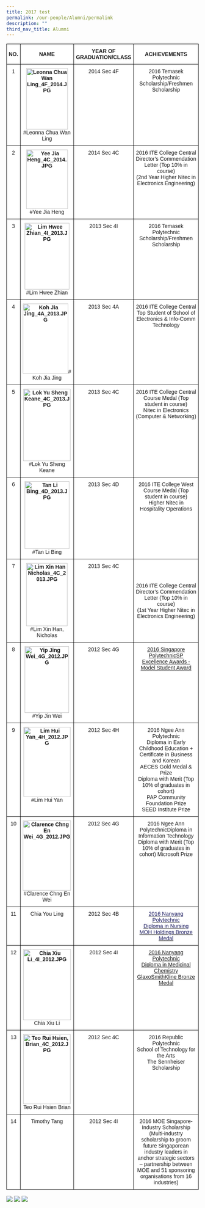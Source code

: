 ```yaml
---
title: 2017 test
permalink: /our-people/Alumni/permalink
description: ""
third_nav_title: Alumni
---
```

<style type="text/css">
.tg  {border-collapse:collapse;border-spacing:0;}
.tg td{border-color:black;border-style:solid;border-width:1px;font-family:Arial, sans-serif;font-size:14px;
  overflow:hidden;padding:10px 5px;word-break:normal;}
.tg th{border-color:black;border-style:solid;border-width:1px;font-family:Arial, sans-serif;font-size:14px;
  font-weight:normal;overflow:hidden;padding:10px 5px;word-break:normal;}
.tg .tg-snhu{background-color:#FFF;color:#16165C;text-align:center;text-decoration:underline;vertical-align:top}
.tg .tg-2g1l{background-color:#FFF;font-weight:bold;text-align:center;vertical-align:middle}
.tg .tg-7yig{background-color:#FFF;text-align:center;vertical-align:top}
.tg .tg-9hzb{background-color:#FFF;font-weight:bold;text-align:center;vertical-align:top}
.tg .tg-dqzg{background-color:#FFF;color:#00F;text-align:center;text-decoration:underline;vertical-align:top}
</style>
<table class="tg">
<thead>
  <tr>
    <th class="tg-2g1l">NO.</th>
    <th class="tg-2g1l"> NAME</th>
    <th class="tg-2g1l">YEAR OF GRADUATION/CLASS </th>
    <th class="tg-2g1l"> ACHIEVEMENTS</th>
  </tr>
</thead>
<tbody>
  <tr>
    <td class="tg-7yig"><span style="font-weight:normal">1</span></td>
    <td class="tg-9hzb"><img src="/images/2016%201.jpeg" alt="Leonna Chua Wan Ling_4F_2014.JPG" width="109" height="160"><span style="font-weight:normal;background-color:transparent">#Leonna Chua Wan Ling</span></td>
    <td class="tg-7yig"><span style="font-weight:normal">2014 Sec 4F</span><br></td>
    <td class="tg-7yig"><span style="font-weight:normal">2016 Temasek Polytechnic Scholarship/Freshmen Scholarship</span><br></td>
  </tr>
  <tr>
    <td class="tg-7yig"><span style="font-weight:normal">2</span></td>
    <td class="tg-9hzb"><img src="/images/2016%202.jpeg" alt="Yee Jia Heng_4C_2014.JPG" width="109" height="155"><span style="font-weight:normal">#Yee Jia Heng</span></td>
    <td class="tg-7yig"><span style="font-weight:normal">2014 Sec 4C</span> </td>
    <td class="tg-7yig"><span style="font-weight:normal">2016 ITE College Central Director’s Commendation Letter (Top 10% in course)</span><br><span style="font-weight:normal">(2</span>nd <span style="font-weight:normal">Year Higher Nitec in Electronics Engineering)</span><br></td>
  </tr>
  <tr>
    <td class="tg-7yig"><span style="font-weight:normal">3</span></td>
    <td class="tg-9hzb"><img src="/images/2016%203.jpeg" alt="Lim Hwee Zhian_4I_2013.JPG" width="117" height="174"><span style="font-weight:normal">#Lim Hwee Zhian</span></td>
    <td class="tg-7yig"><span style="font-weight:normal"> 2013 Sec 4I</span></td>
    <td class="tg-7yig"><span style="font-weight:normal">2016 Temasek Polytechnic Scholarship/Freshmen Scholarship</span><br></td>
  </tr>
  <tr>
    <td class="tg-7yig"><span style="font-weight:normal">4</span></td>
    <td class="tg-9hzb"><img src="/images/2016%204.jpeg" alt="Koh Jia Jing_4A_2013.JPG" width="119" height="183"><span style="font-weight:normal"># Koh Jia Jing</span><br></td>
    <td class="tg-7yig"><span style="font-weight:normal">2013 Sec 4A</span><br></td>
    <td class="tg-7yig"><span style="font-weight:normal">2016 ITE College Central</span><br><span style="font-weight:normal">Top Student of School of Electronics &amp; Info-Comm Technology</span></td>
  </tr>
  <tr>
    <td class="tg-7yig"><span style="font-weight:normal">5</span></td>
    <td class="tg-9hzb"><img src="/images/2016%205.jpeg" alt="Lok Yu Sheng Keane_4C_2013.JPG" width="124" height="189"><span style="font-weight:normal">#Lok Yu Sheng Keane</span></td>
    <td class="tg-7yig"><span style="font-weight:normal">2013 Sec 4C</span><br></td>
    <td class="tg-7yig"><span style="font-weight:normal">2016 ITE College Central</span><br><span style="font-weight:normal">Course Medal (Top student in course)</span><br><span style="font-weight:normal">Nitec in Electronics (Computer &amp; Networking)</span></td>
  </tr>
  <tr>
    <td class="tg-7yig"><span style="font-weight:normal">6</span></td>
    <td class="tg-9hzb"><img src="/images/2016%206.jpeg" alt="Tan Li Bing_4D_2013.JPG" width="117" height="177"><span style="font-weight:normal">#Tan Li Bing</span></td>
    <td class="tg-7yig"><span style="font-weight:normal">2013 Sec 4D</span> </td>
    <td class="tg-7yig"><span style="font-weight:normal">2016 ITE College West</span><br><span style="font-weight:normal">Course Medal (Top student in course)</span><br><span style="font-weight:normal">Higher Nitec in Hospitality Operations</span><br></td>
  </tr>
  <tr>
    <td class="tg-7yig"><span style="font-weight:normal">7</span></td>
    <td class="tg-9hzb"><img src="/images/2016%207.jpeg" alt="Lim Xin Han Nicholas_4C_2013.JPG" width="108" height="165"><span style="font-weight:normal">#Lim Xin Han, Nicholas</span><br></td>
    <td class="tg-7yig"><span style="font-weight:normal">2013 Sec 4C</span><br></td>
    <td class="tg-2g1l"> <span style="font-weight:normal">2016 ITE College Central</span><br><span style="font-weight:normal">Director’s Commendation Letter (Top 10% in course)</span><br><span style="font-weight:normal">(1st Year Higher Nitec in Electronics Engineering)</span><br></td>
  </tr>
  <tr>
    <td class="tg-7yig"><span style="font-weight:normal">8</span></td>
    <td class="tg-9hzb"><img src="/images/2016%208.jpeg" alt="Yip Jing Wei_4G_2012.JPG" width="116" height="174"><span style="font-weight:normal">#Yip Jin Wei</span><br></td>
    <td class="tg-7yig"><span style="font-weight:normal">2012 Sec 4G</span><br></td>
    <td class="tg-dqzg"><a href="https://compassvalesec-moe-edu-sg-admin.cwp.sg/qql/slot/u554/2016/may/COMPASSVALE_YIP%20JING%20WEI_CM.jpg">2016 Singapore PolytechnicSP Excellence Awards - Model Student Award</a><br></td>
  </tr>
  <tr>
    <td class="tg-7yig"><span style="font-weight:normal">9</span></td>
    <td class="tg-9hzb"><img src="/images/2016%209.jpeg" alt="Lim Hui Yan_4H_2012.JPG" width="123" height="183"><span style="font-weight:normal">#Lim Hui Yan</span><br></td>
    <td class="tg-7yig"><span style="font-weight:normal">2012 Sec 4H</span> </td>
    <td class="tg-7yig"><span style="font-weight:normal">2016 Ngee Ann Polytechnic</span> <br><span style="font-weight:normal">Diploma in Early Childhood Education +</span><br><span style="font-weight:normal">Certificate in Business and Korean</span><br><span style="font-weight:normal">AECES Gold Medal &amp; Prize</span><br><span style="font-weight:normal">Diploma with Merit (Top 10% of graduates in cohort)</span><br><span style="font-weight:normal">PAP Community Foundation Prize</span><br><span style="font-weight:normal">SEED Institute Prize</span><br></td>
  </tr>
  <tr>
    <td class="tg-7yig"><span style="font-weight:normal">10</span></td>
    <td class="tg-9hzb"><img src="/images/2016%2010.jpeg" alt="Clarence Chng En Wei_4G_2012.JPG" width="126" height="183"><span style="font-weight:normal">#Clarence Chng En Wei</span><br></td>
    <td class="tg-7yig"><span style="font-weight:normal">2012 Sec 4G</span><br></td>
    <td class="tg-7yig"><span style="font-weight:normal;background-color:transparent">2016 Ngee Ann Polytechnic</span><span style="background-color:transparent">Diploma in Information Technology</span><br><span style="background-color:transparent">Diploma with Merit (Top 10% of graduates in cohort) Microsoft Prize </span></td>
  </tr>
  <tr>
    <td class="tg-7yig"><span style="font-weight:normal">11</span></td>
    <td class="tg-7yig"><span style="font-weight:normal">Chia You Ling</span></td>
    <td class="tg-7yig"><span style="font-weight:normal">2012 Sec 4B</span></td>
    <td class="tg-snhu"><a href="https://moe-compassvalesec-staging.netlify.app/images/Chia%20You%20Ling,%20Compassvale%20Secondary%20School%20-%20DSC_3556.jpeg"><span style="text-decoration:none;color:#16165C">2016 Nanyang Polytechnic</span></a><br><a href="https://moe-compassvalesec-staging.netlify.app/images/Chia%20You%20Ling,%20Compassvale%20Secondary%20School%20-%20DSC_3556.jpeg"><span style="text-decoration:none;color:#16165C">Diploma in Nursing</span></a><br><a href="https://moe-compassvalesec-staging.netlify.app/images/Chia%20You%20Ling,%20Compassvale%20Secondary%20School%20-%20DSC_3556.jpeg"><span style="text-decoration:none;color:#16165C">MOH Holdings Bronze Medal</span></a><br></td>
  </tr>
  <tr>
    <td class="tg-7yig"><span style="font-weight:normal">12</span></td>
    <td class="tg-9hzb"><img src="/images/2016%2012.jpeg" alt="Chia Xiu Li_4I_2012.JPG" width="125" height="185"><span style="font-weight:normal">Chia Xiu Li</span><br></td>
    <td class="tg-7yig"><span style="font-weight:normal"> 2012 Sec 4I</span></td>
    <td class="tg-dqzg"><a href="https://moe-compassvalesec-staging.netlify.app/images/Chia%20Xiu%20Li%20from%20Compassvale%20Secondary%20School%20-%20DSC_4460.jpeg">2016 Nanyang Polytechnic</a><br><a href="https://moe-compassvalesec-staging.netlify.app/images/Chia%20Xiu%20Li%20from%20Compassvale%20Secondary%20School%20-%20DSC_4460.jpeg">Diploma in Medicinal Chemistry</a><br><a href="https://moe-compassvalesec-staging.netlify.app/images/Chia%20Xiu%20Li%20from%20Compassvale%20Secondary%20School%20-%20DSC_4460.jpeg">GlaxoSmithKline Bronze Medal</a><br></td>
  </tr>
  <tr>
    <td class="tg-7yig"><span style="font-weight:normal">13</span></td>
    <td class="tg-9hzb"><img src="/images/2016%2013.jpeg" alt="Teo Rui Hsien, Brian_4C_2012.JPG" width="124" height="183"><span style="font-weight:normal">Teo Rui Hsien Brian</span></td>
    <td class="tg-7yig"><span style="font-weight:normal">2012 Sec 4C</span></td>
    <td class="tg-9hzb"><span style="font-weight:normal">2016 Republic Polytechnic</span><br><span style="font-weight:normal">School of Technology for the Arts</span><br><span style="font-weight:normal">The Sennheiser Scholarship</span> </td>
  </tr>
  <tr>
    <td class="tg-7yig"><span style="font-weight:normal">14</span></td>
    <td class="tg-9hzb"><span style="font-weight:normal">Timothy Tang</span> </td>
    <td class="tg-7yig"><span style="font-weight:normal"> 2012 Sec 4I</span></td>
    <td class="tg-2g1l"> <span style="font-weight:normal">2016 MOE Singapore-Industry Scholarship</span><br><span style="font-weight:normal">(Multi-industry scholarship to groom future Singaporean industry leaders in anchor strategic sectors – partnership between MOE and 51 sponsoring organisations from 16 industries)</span></td>
  </tr>
</tbody>
</table>

![](/images/Chia%20You%20Ling,%20Compassvale%20Secondary%20School%20-%20DSC_3556.jpeg)
![](/images/Chia%20Xiu%20Li%20from%20Compassvale%20Secondary%20School%20-%20DSC_4460.jpeg)
![](/images/COMPASSVALE_YIP%20JING%20WEI_CM.jpeg)